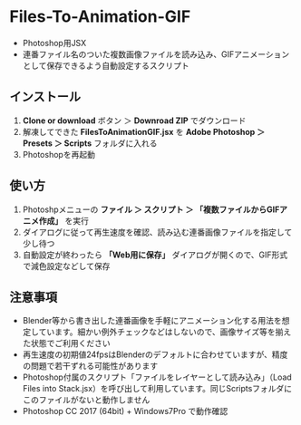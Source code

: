 # Files-To-Animation-GIF
- Photoshop用JSX
- 連番ファイル名のついた複数画像ファイルを読み込み、GIFアニメーションとして保存できるよう自動設定するスクリプト

## インストール
1. **Clone or download** ボタン ＞ **Downroad ZIP** でダウンロード
1. 解凍してできた **FilesToAnimationGIF.jsx** を **Adobe Photoshop ＞ Presets ＞ Scripts** フォルダに入れる
1. Photoshopを再起動

## 使い方
1. Photoshpメニューの **ファイル ＞ スクリプト ＞ 「複数ファイルからGIFアニメ作成」** を実行
1. ダイアログに従って再生速度を確認、読み込む連番画像ファイルを指定して少し待つ
1. 自動設定が終わったら **「Web用に保存」** ダイアログが開くので、GIF形式で減色設定などして保存

## 注意事項
- Blender等から書き出した連番画像を手軽にアニメーション化する用法を想定しています。細かい例外チェックなどはしないので、画像サイズ等を揃えた状態でご利用ください
- 再生速度の初期値24fpsはBlenderのデフォルトに合わせていますが、精度の問題で若干ずれる可能性があります
- Photoshop付属のスクリプト「ファイルをレイヤーとして読み込み」（Load Files into Stack.jsx）を呼び出して利用しています。同じScriptsフォルダにこのファイルがないと動作しません
- Photoshop CC 2017 (64bit) + Windows7Pro で動作確認
